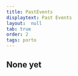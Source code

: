 ```yaml
---
title: PastEvents
displaytext: Past Events
layout:  null
tab: true
order: 2
tags: porto
---
```



## None yet
